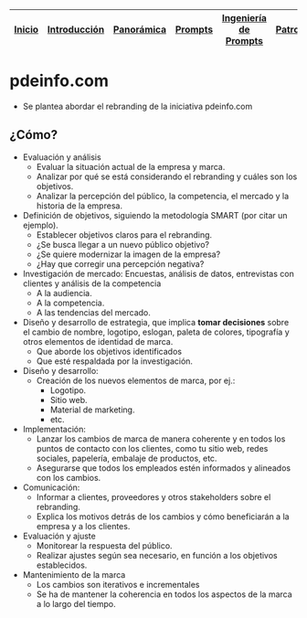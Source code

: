 <div align=right>

|[Inicio](/README.md)|[Introducción](/documentos/intro.md)|[Panorámica](/documentos/panorámica.md)|[Prompts](/documentos/prompts/README.md)|[Ingeniería de Prompts](/documentos/ingenieriaDePrompts/README.md)|[Patrones](/documentos/ingenieriaDePrompts/patrones/README.md)|[Casos de Uso](/documentos/casosDeUso/README.md)|
|-|-|-|-|-|-|-

</div>

# pdeinfo.com

- Se plantea abordar el rebranding de la iniciativa pdeinfo.com

## ¿Cómo?

- Evaluación y análisis
  - Evaluar la situación actual de la empresa y marca.
  - Analizar por qué se está considerando el rebranding y cuáles son los objetivos.
  - Analizar la percepción del público, la competencia, el mercado y la historia de la empresa.
- Definición de objetivos, siguiendo la metodología SMART (por citar un ejemplo).
  - Establecer objetivos claros para el rebranding.
  - ¿Se busca llegar a un nuevo público objetivo?
  - ¿Se quiere modernizar la imagen de la empresa?
  - ¿Hay que corregir una percepción negativa?
- Investigación de mercado: Encuestas, análisis de datos, entrevistas con clientes y análisis de la competencia
  - A la audiencia.
  - A la competencia.
  - A las tendencias del mercado.
- Diseño y desarrollo de estrategia, que implica **tomar decisiones** sobre el cambio de nombre, logotipo, eslogan, paleta de colores, tipografía y otros elementos de identidad de marca.
  - Que aborde los objetivos identificados
  - Que esté respaldada por la investigación.
- Diseño y desarrollo:
  - Creación de los nuevos elementos de marca, por ej.:
    - Logotipo.
    - Sitio web.
    - Material de marketing.
    - etc.
- Implementación:
  - Lanzar los cambios de marca de manera coherente y en todos los puntos de contacto con los clientes, como tu sitio web, redes sociales, papelería, embalaje de productos, etc. 
  - Asegurarse que todos los empleados estén informados y alineados con los cambios.
- Comunicación:
  - Informar a clientes, proveedores y otros stakeholders sobre el rebranding.
  - Explica los motivos detrás de los cambios y cómo beneficiarán a la empresa y a los clientes.
- Evaluación y ajuste
  - Monitorear la respuesta del público.
  - Realizar ajustes según sea necesario, en función a los objetivos establecidos.
- Mantenimiento de la marca
  - Los cambios son iterativos e incrementales
  - Se ha de mantener la coherencia en todos los aspectos de la marca a lo largo del tiempo.

